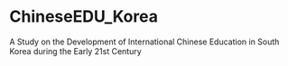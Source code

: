 # ChineseEDU_Korea
A Study on the Development of International Chinese Education in South Korea during the Early 21st Century

